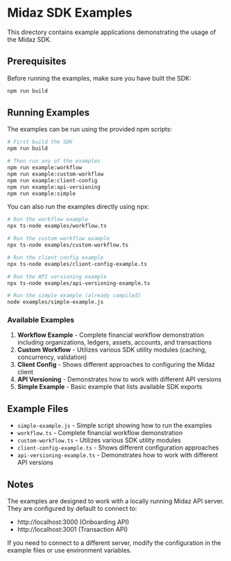 # Midaz SDK Examples

This directory contains example applications demonstrating the usage of the Midaz SDK.

## Prerequisites

Before running the examples, make sure you have built the SDK:

```bash
npm run build
```

## Running Examples

The examples can be run using the provided npm scripts:

```bash
# First build the SDK
npm run build

# Then run any of the examples
npm run example:workflow
npm run example:custom-workflow  
npm run example:client-config
npm run example:api-versioning
npm run example:simple
```

You can also run the examples directly using npx:

```bash
# Run the workflow example
npx ts-node examples/workflow.ts

# Run the custom workflow example
npx ts-node examples/custom-workflow.ts

# Run the client config example
npx ts-node examples/client-config-example.ts

# Run the API versioning example
npx ts-node examples/api-versioning-example.ts

# Run the simple example (already compiled)
node examples/simple-example.js
```

### Available Examples

1. **Workflow Example** - Complete financial workflow demonstration including organizations, ledgers, assets, accounts, and transactions
2. **Custom Workflow** - Utilizes various SDK utility modules (caching, concurrency, validation) 
3. **Client Config** - Shows different approaches to configuring the Midaz client
4. **API Versioning** - Demonstrates how to work with different API versions
5. **Simple Example** - Basic example that lists available SDK exports

## Example Files

- `simple-example.js` - Simple script showing how to run the examples
- `workflow.ts` - Complete financial workflow demonstration 
- `custom-workflow.ts` - Utilizes various SDK utility modules
- `client-config-example.ts` - Shows different configuration approaches
- `api-versioning-example.ts` - Demonstrates how to work with different API versions

## Notes

The examples are designed to work with a locally running Midaz API server. They are configured by default to connect to:
- http://localhost:3000 (Onboarding API)
- http://localhost:3001 (Transaction API)

If you need to connect to a different server, modify the configuration in the example files or use environment variables.